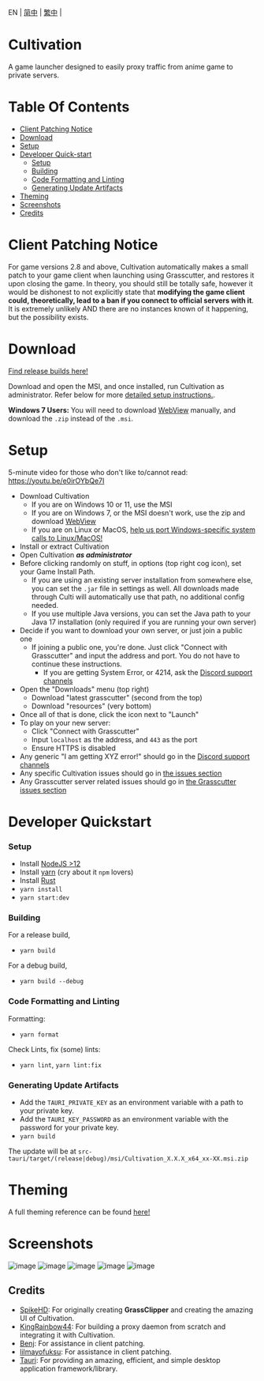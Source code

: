 EN | [简中](README_zh-CN.md) | [繁中](README_zh-TW.md) |

# Cultivation

A game launcher designed to easily proxy traffic from anime game to private servers.

# Table Of Contents

- [Client Patching Notice](#client-patching-notice)
- [Download](#download)
- [Setup](#setup)
- [Developer Quick-start](#developer-quickstart)
  - [Setup](#setup)
  - [Building](#building)
  - [Code Formatting and Linting](#code-formatting-and-linting)
  - [Generating Update Artifacts](#generating-update-artifacts)
- [Theming](#theming)
- [Screenshots](#screenshots)
- [Credits](#credits)

# Client Patching Notice

For game versions 2.8 and above, Cultivation automatically makes a small patch to your game client when launching using Grasscutter, and restores it upon closing the game. In theory, you should still be totally safe, however it would be dishonest to not explicitly state that **modifying the game client could, theoretically, lead to a ban if you connect to official servers with it**. It is extremely unlikely AND there are no instances known of it happening, but the possibility exists.

# Download

[Find release builds here!](https://github.com/Grasscutters/Cultivation/releases)

Download and open the MSI, and once installed, run Cultivation as administrator. Refer below for more [detailed setup instructions.](#setup).

**Windows 7 Users:** You will need to download [WebView](https://developer.microsoft.com/en-us/microsoft-edge/webview2/#download-section) manually, and download the `.zip` instead of the `.msi`.

# Setup

5-minute video for those who don't like to/cannot read: https://youtu.be/e0irOYbQe7I

* Download Cultivation
  * If you are on Windows 10 or 11, use the MSI
  * If you are on Windows 7, or the MSI doesn't work, use the zip and download [WebView](https://developer.microsoft.com/en-us/microsoft-edge/webview2/)
  * If you are on Linux or MacOS, [help us port Windows-specific system calls to Linux/MacOS!](https://github.com/Grasscutters/Cultivation/issues/7)
* Install or extract Cultivation
* Open Cultivation ***as administrator***
* Before clicking randomly on stuff, in options (top right cog icon), set your Game Install Path.
  * If you are using an existing server installation from somewhere else, you can set the `.jar` file in settings as well. All downloads made through Culti will automatically use that path, no additional config needed.
  * If you use multiple Java versions, you can set the Java path to your Java 17 installation (only required if you are running your own server)
* Decide if you want to download your own server, or just join a public one
  * If joining a public one, you're done. Just click "Connect with Grasscutter" and input the address and port. You do not have to continue these instructions.
    * If you are getting System Error, or 4214,  ask the [Discord support channels](https://discord.gg/grasscutter)
* Open the "Downloads" menu (top right)
  * Download "latest grasscutter" (second from the top)
  * Download "resources" (very bottom)
* Once all of that is done, click the icon next to "Launch"
* To play on your new server:
  * Click "Connect with Grasscutter"
  * Input `localhost` as the address, and `443` as the port
  * Ensure HTTPS is disabled
* Any generic "I am getting XYZ error!" should go in the [Discord support channels](https://discord.gg/grasscutter)
* Any specific Cultivation issues should go in [the issues section](/issues)
* Any Grasscutter server related issues should go in [the Grasscutter issues section](https://github.com/Grasscutters/Grasscutter)

# Developer Quickstart

### Setup

- Install [NodeJS >12](https://nodejs.org/en/)
- Install [yarn](https://classic.yarnpkg.com/lang/en/docs/install) (cry about it `npm` lovers)
- Install [Rust](https://www.rust-lang.org/tools/install)
- `yarn install`
- `yarn start:dev`

### Building

For a release build,

- `yarn build`

For a debug build,

- `yarn build --debug`

### Code Formatting and Linting

Formatting:

- `yarn format`

Check Lints, fix (some) lints:

- `yarn lint`, `yarn lint:fix`

### Generating Update Artifacts

- Add the `TAURI_PRIVATE_KEY` as an environment variable with a path to your private key.
- Add the `TAURI_KEY_PASSWORD` as an environment variable with the password for your private key.
- `yarn build`

The update will be at `src-tauri/target/(release|debug)/msi/Cultivation_X.X.X_x64_xx-XX.msi.zip`

# Theming

A full theming reference can be found [here!](/THEMES.md)

# Screenshots

![image](https://user-images.githubusercontent.com/25207995/173211603-e5e85df7-7fd3-430b-9246-749ebbc1e483.png)
![image](https://user-images.githubusercontent.com/25207995/173211543-b7e88943-cfd2-418b-ac48-7f856868129b.png)
![image](https://user-images.githubusercontent.com/25207995/173211561-a1778fdc-5cfe-4687-9a00-44500d29e470.png)
![image](https://user-images.githubusercontent.com/25207995/173211573-8cedfa9a-51c9-4670-a4f7-a334a2fabec5.png)
![image](https://user-images.githubusercontent.com/25207995/173211590-6a2242b5-1e8f-4db9-a5c7-06284688b131.png)

## Credits

- [SpikeHD](https://github.com/SpikeHD): For originally creating **GrassClipper** and creating the amazing UI of Cultivation.
- [KingRainbow44](https://github.com/KingRainbow44): For building a proxy daemon from scratch and integrating it with Cultivation.
- [Benj](https://github.com/4Benj): For assistance in client patching.
- [lilmayofuksu](https://github.com/lilmayofuksu): For assistance in client patching.
- [Tauri](https://tauri.app): For providing an amazing, efficient, and simple desktop application framework/library.
